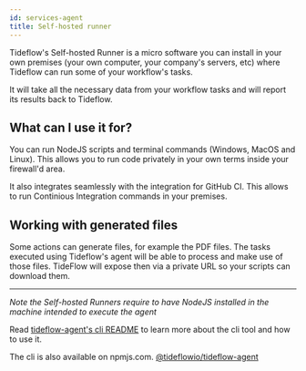 ```yaml
---
id: services-agent
title: Self-hosted runner
---
```


Tideflow's Self-hosted Runner is a micro software you can install in your own premises (your
own computer, your company's servers, etc) where Tideflow can run some of your
workflow's tasks.

It will take all the necessary data from your workflow tasks and will report
its results back to Tideflow.

## What can I use it for?

You can run NodeJS scripts and terminal commands (Windows, MacOS and Linux). This
allows you to run code privately in your own terms inside your firewall'd area.

It also integrates seamlessly with the integration for GitHub CI. This allows to
run Continious Integration commands in your premises.

## Working with generated files

Some actions can generate files, for example the PDF files. The tasks executed
using Tideflow's agent will be able to process and make use of those files. TideFlow
will expose then via a private URL so your scripts can download them.

---

_Note the Self-hosted Runners require to have NodeJS installed in the machine intended to
execute the agent_

Read [tideflow-agent's cli README](https://raw.githubusercontent.com/tideflow-io/tideflow-agent/master/README.md) to learn more about the cli tool and how to use it.

The cli is also available on npmjs.com. [@tideflowio/tideflow-agent](https://www.npmjs.com/package/@tideflowio/tideflow-agent)
